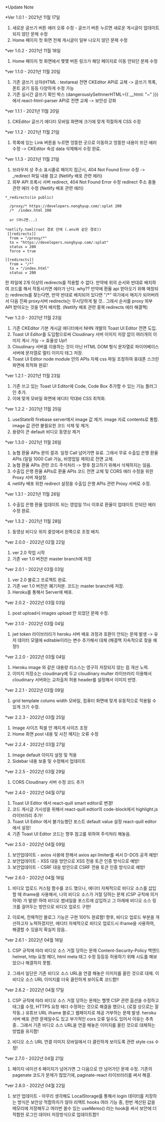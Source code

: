 *Update Note

*Ver 1.0.1 - 2021년 11월 17일
1. 새로운 글쓰기 버튼 에러 오류 수정 - 글쓰기 버튼 누르면 새로운 게시글이 업데이트 되지 않던 문제 수정
2. Home 페이지 첫 화면 전체 게시글이 일부 나오지 않던 문제 수정

*ver 1.0.2 - 2021년 11월 18일
1. Home 페이지 첫 화면에서 몇몇 버튼 링크가 해당 페이지로 이동 안되던 문제 수정

*ver 1.1.0 - 2021년 11월 20일
1. 기존 글쓰기 상자(HTML : textarea) 전면 CKEditor API로 교체 -> 글쓰기 목록, 폰트 굵기 등등 다양하게 수정 가능
2. 기존 실시간 글쓰기 확인 박스 (dangerouslySetInnerHTML={{ __html: "~" }})에서 react-html-parser API로 전면 교체 -> 보안성 강화

*ver 1.1.1 - 2021년 11월 20일
1. CKEditor 글쓰기 에디터 모바일 화면에 크기에 맞게 적절하게 CSS 수정

*ver 1.1.2 - 2021년 11월 21일
1. 목록에 있는 Link 버튼을 누르면 엉뚱한 곳으로 이동하고 엉뚱한 내용이 뜨던 에러 수정 -> CKEditor 속성 data 삭제해서 수정 완료.

*ver 1.1.3 - 2021년 11월 21일
1. 브라우저 상 주소 표시줄로 페이지 접근시, 404 Not Found Error 수정 -> _redirect 파일 내용 참고 (Netlify 배포 관련 에러)
2. 외부 API 프록시 서버 redirect, 404 Not Found Error 수정 redirect 주소 충돌 관련 에러 수정 (Netlify 배포 관련 에러)
```
*_redirects(in public)
  
  /proxy/* https://developers.nonghyup.com/:splat 200
  /*  /index.html 200
 
  or (아니면...)
  
*netlify.toml(root 경로 안에 (.env와 같은 경로))
 [[redirects]]
  from = "/proxy/*"
  to = "https://developers.nonghyup.com/:splat"
  status = 200
  force = true

[[redirects]]
  from = "/*"
  to = "/index.html"
  status = 200
```  
한 파일에 2개 이상의 redirects를 적용할 수 없다. 만약에 위의 순서와 반대로 배치하여 코드를 해서 작동시키면 에러가 난다. why?? 만약에 환율 api 받아오기 위해 매칭되는 redirects를 찾는다면, 만약 반대로 배치되어 있다면 "/*" 여기에서 매치가 되어버려서 다음 진짜 proxy서버 redirects는 무시당하게 될 것.. 그래서 순서를 proxy 외부 API 받아오는 것을 먼저 배치함. (Netlify 배포 관련 중복 redirects 에러 해결책)

*ver 1.2.0 - 2021년 11월 23일
1. 기존 CKEditor 기본 게시글 에디터에서 NHN 개발의 Toast UI Editor 전면 도입.
2. Toast UI Editor를 도입함으로써 Cloudinary 서버 이미지 저장 없이 여러개의 이미지 게시 가능 -> 효율성 Up!!
3. Cloudinary 서버를 이용하는 것이 아닌 HTML DOM 형식 문자열로 파이어베이스 서버에 문자열로 멀티 이미지 태그 저장.
4. Toast UI Editor node module 안의 APIs 자체 css 파일 조정하여 휴대폰 스크린화면에 최적화 완료!

*ver 1.2.1 - 2021년 11월 23일
1. 기존 쓰고 있는 Toast UI Editor에 Code, Code Box 추가할 수 있는 기능 플러그인 추가.
2. 이에 맞게 모바일 화면에 에디터 막대바 CSS 최적화.

*ver 1.2.2 - 2021년 11월 25일
1. useState와 firebase server에서 image 값 제거. image 자료 contents로 통합. image 값 관련 불필요한 코드 삭제 및 제거.
2. 용량이 큰 default 비디오 동영상 제거

*ver 1.3.0 - 2021년 11월 26일
1. 농협 환율 APIs 문의 결과. 일정 Call 넘어가면 유료. 그래서 무료 수출입 은행 환율 APIs (일일 1000 Call 가능, 비영업일 제외)로 전면 교체.
2. 농협 환율 APIs 관련 코드 주석처리 -> 향후 참고하기 위해서 삭제하지는 않음.
3. 수출입 은행 환율 APIs로 환율 APIs 코드 전면 교체 및 CORS 에러 수정을 위한 Proxy 서버 재설정.
4. netlify 배포 위한 redirect 설정을 수출입 은행 APIs 관련 Proxy 서버로 수정.

*ver 1.3.1 - 2021년 11월 26일
1. 수출입 은행 환율 업데이트 되는 영업일 11시 이후로 환율이 업데이트 안되던 에러 수정 완료.

*ver 1.3.2 - 2021년 11월 28일
1. 동영상 비디오 위치 중앙에서 왼쪽으로 조정 배치.

*ver 2.0.0 - 2022년 02월 22일
1. ver 2.0 작업 시작 
2. 기존 ver 1.0 버전은 master branch에 저장

*ver 2.0.1 - 2022년 03월 03일
1. ver 2.0 블로그 프로젝트 완료.
2. 기존 ver 1.0 버전은 폐기처분. 코드는 master branch에 저장.
3. Heroku를 통해서 Server에 배포.

*ver 2.0.2 - 2022년 03월 03일
1. post upload시 images upload 안 되었던 문제 수정.

*ver 2.1.0 - 2022년 03월 04일
1. jwt token 라이브러리가 heroku 서버 배포 과정과 호환이 안되는 문제 발생 -> 유저 데이터 모델에 editable이라는 변수 추가해서 대체 (해결책 지속적으로 찾을 예정!)

*ver 2.2.0 - 2022년 03월 04일
1. Heroku image 와 같은 대용량 리소스는 영구히 저장되지 않는 점 개선 노력.
2. 이미지 저장소는 cloudinary에 두고 cloudinary multer 라이브러리 이용해서 cloudinary 서버와는 교차출처 허용 header를 설정해서 이미지 반영.

*ver 2.2.1 - 2022년 03월 09일
1. grid template colums width 모바일, 컴퓨터 화면에 맞게 유동적으로 적용될 수 있게 크기 수정.

*ver 2.2.3 - 2022년 03월 25일
1. Image 사이즈 픽셀 안 깨지게 사이즈 조정
2. Home 화면 post 내용 및 사진 깨지는 오류 수정

*ver 2.2.4 - 2022년 03월 27일
1. Image default 이미지 설정 및 적용
2. Sidebar 내용 보충 및 수정해서 업데이트

*ver 2.2.5 - 2022년 03월 29일
1. CORS Cloudinary 서버 수정 코드 추가

*ver 2.4.0 - 2022년 04월 07일
1. Toast UI Editor 에서 react-quill smart editor로 변경!
2. 코드 게시글 가시성을 위해서 react-quill edtior의 code-block에서 highlight.js 라이브러리 추가!
3. Toast UI Editor 에서 불가능했던 포스트 default value 설정 react-quill editor 에서 설정!
4. 기존 Toast UI Editor 코드는 향후 참고를 위하여 주석처리 해놓음. 


*ver 2.5.0 - 2022년 04월 09일
1. 보안업데이트 - axios 사용에 한해서 axios api limiter를 써서 D-DOS 공격 예방!
2. 보안업데이트 - XSS 대응 방안으로 XSS 전용 토큰 인증 방식으로 예방!
3. 보안업데이트 - CSRF 대응 방안으로 CSRF 전용 토큰 인증 방식으로 예방! 

*ver 2.6.0 - 2022년 04월 16일
1. 비디오 업로드 커스텀 함수를 코드 했으나, 에디터 자체적으로 비디오 소스를 삽입할 때 iframe을 사용해서,
   나의 비디오 소스가 거절 당하는 문제 (CSP 규칙에 의거하여) 가 발생! 
   하여 비디오 썸네일을 포스트에 삽입하고 그 아래에 비디오 소스
   링크를 걸어두는 방안으로 비디오 업로드 구현!
   
2. 이로써, 전체적인 블로그 기능은 구현 100% 완료함!
   향후, 비디오 업로드 부분을 개선하고자 노력하겠지만,
   에디터 자체적으로 비디오 업로드시 iframe을 사용하여,
   해결할 수 있을지 확실치 않음..
   
*ver 2.6.1 - 2022년 04월 16일
1. CSP 규칙에 따라 비디오 소스 거절 당하는 문제 Content-Security-Policy 백엔드 helmet, http 요청 헤더, html meta 태그 수정 등등등
   허용하기 위해 시도를 해보았으나 해결하지 못함.
   
2. 그래서 일단은 기존 비디오 소스 URL을 연결 해놓은 이미지를 올린 것으로 대체.
   이 비디오 소스 URL 이미지를 더욱 클린하게 보이도록 코드함!!    

*ver 2.6.2 - 2022년 04월 17일
1. CSP 규칙에 따라 비디오 소스 거절 당하는 문제는 헬멧 CSP 관련 옵션을 수정하고 태그를 수정, HTTPS 요청 헤더 수정하는 것으로 해결을 했으나,
   (로컬 상으로는 잘 작동..) 유튜브 URL iframe 블로그 웹페이지로 제공 거부하는 문제 발생. heroku 서버 배포 관련 문제일수도 있고 부가적인 cors 오류
   일수도 있어서 이유는 추측 중..  그래서 기존 비디오 소스 URL을 연결 해놓은 이미지를 올린 것으로 대체하는 방법을 유지함!
  
2. 비디오 소스 URL 연결 이미지 모바일에서 더 클린하게 보이도록 관련 style css 수정!

*ver 2.7.0 - 2022년 04월 21일
1. 페이지 네이션 6 페이지가 넘어가면 그 다음으로 안 넘어가던 문제 수정. 
   기존의 pagenate 코드가 문제가 많았기에, paginate-react 라이브러리를 써서 해결. 
   
*ver 2.8.0 - 2022년 04월 22일
1. 보안 업데이트 - 아무리 생각해도 LocalStorage를 통해서 login 데이터를 저장하는 방식은 보안상 적합하지가 않아
                   리액트 hooks 여러 기능 중, 한번 계산된 값을 메모리에 저장해두고 여러번 쓸수 있는 useMemo() 라는
                   hook을 써서 보안에 더 적합한 로그인 데이터 저장방식으로 업데이트함!!
